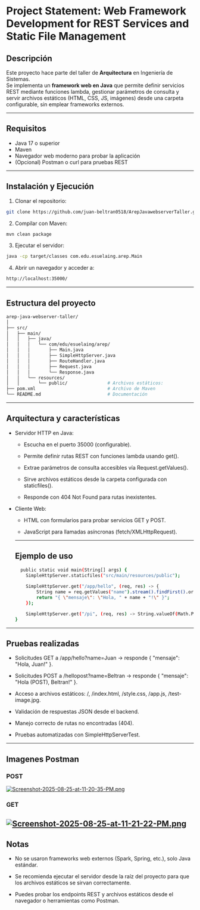 # Project Statement: Web Framework Development for REST Services and Static File Management

## Descripción
Este proyecto hace parte del taller de **Arquitectura** en Ingeniería de Sistemas.  
Se implementa un **framework web en Java** que permite definir servicios REST mediante funciones lambda, gestionar parámetros de consulta y servir archivos estáticos (HTML, CSS, JS, imágenes) desde una carpeta configurable, sin emplear frameworks externos.

---

## Requisitos
- Java 17 o superior
- Maven
- Navegador web moderno para probar la aplicación
- (Opcional) Postman o curl para pruebas REST

---

## Instalación y Ejecución

1. Clonar el repositorio:
```bash
git clone https://github.com/juan-beltran0518/ArepJavawebserverTaller.git
```

2. Compilar con Maven:
```bash
mvn clean package
```

3. Ejecutar el servidor:
```bash
java -cp target/classes com.edu.esuelaing.arep.Main
```

4. Abrir un navegador y acceder a:
```bash
http://localhost:35000/
```

---

## Estructura del proyecto
```bash
arep-java-webserver-taller/
│
├── src/
│   ├── main/
│   │   ├── java/                     
│   │   │   └── com/edu/esuelaing/arep/
│   │   │       ├── Main.java
│   │   │       ├── SimpleHttpServer.java
│   │   │       ├── RouteHandler.java
│   │   │       ├── Request.java
│   │   │       └── Response.java
│   │   └── resources/
│   │       └── public/               # Archivos estáticos: 
├── pom.xml                           # Archivo de Maven
└── README.md                         # Documentación
```

---
## Arquitectura y características

- Servidor HTTP en Java:

  - Escucha en el puerto 35000 (configurable).

  - Permite definir rutas REST con funciones lambda usando get().

  - Extrae parámetros de consulta accesibles vía Request.getValues().

  - Sirve archivos estáticos desde la carpeta configurada con staticfiles().

  - Responde con 404 Not Found para rutas inexistentes.

- Cliente Web:

  - HTML con formularios para probar servicios GET y POST.

  - JavaScript para llamadas asíncronas (fetch/XMLHttpRequest).

  ---
  ## Ejemplo de uso
  ```bash
    public static void main(String[] args) {
      SimpleHttpServer.staticfiles("src/main/resources/public");
      
      SimpleHttpServer.get("/app/hello", (req, res) -> {
          String name = req.getValues("name").stream().findFirst().orElse("Mundo");
          return "{ \"mensaje\": \"Hola, " + name + "!\" }";
      });

      SimpleHttpServer.get("/pi", (req, res) -> String.valueOf(Math.PI));
  }
  ```

---

## Pruebas realizadas
 - Solicitudes GET a /app/hello?name=Juan → responde { "mensaje": "Hola, Juan!" }.

  - Solicitudes POST a /hellopost?name=Beltran → responde { "mensaje": "Hola (POST), Beltran!" }.

- Acceso a archivos estáticos: /, /index.html, /style.css, /app.js, /test-image.jpg.

- Validación de respuestas JSON desde el backend.

- Manejo correcto de rutas no encontradas (404).

- Pruebas automatizadas con SimpleHttpServerTest.

---
## Imagenes Postman
### POST
[![Screenshot-2025-08-25-at-11-20-35-PM.png](https://i.postimg.cc/wjwCRFb1/Screenshot-2025-08-25-at-11-20-35-PM.png)](https://postimg.cc/VJbG39ww)
### GET
[![Screenshot-2025-08-25-at-11-21-22-PM.png](https://i.postimg.cc/x8jGmGZd/Screenshot-2025-08-25-at-11-21-22-PM.png)](https://postimg.cc/0M3JRSPg)
---
## Notas

- No se usaron frameworks web externos (Spark, Spring, etc.), solo Java estándar.

- Se recomienda ejecutar el servidor desde la raíz del proyecto para que los archivos estáticos se sirvan correctamente.

- Puedes probar los endpoints REST y archivos estáticos desde el navegador o herramientas como Postman.
